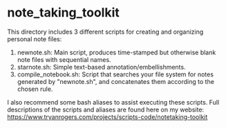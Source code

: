 # note_taking_toolkit

This directory includes 3 different scripts for creating and organizing personal note files: 
1. newnote.sh: Main script, produces time-stamped but otherwise blank note files with sequential names.
2. starnote.sh: Simple text-based annotation/embellishments.
3. compile_notebook.sh: Script that searches your file system for notes generated by "newnote.sh", and concatenates them according to the chosen rule.

I also recommend some bash aliases to assist executing these scripts. Full descriptions of the scripts and aliases are found here on my website:
https://www.tryanrogers.com/projects/scripts-code/notetaking-toolkit
